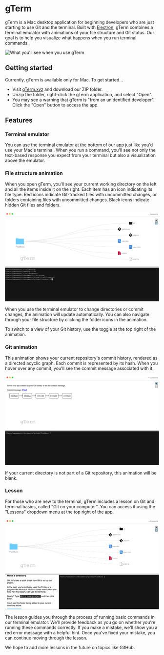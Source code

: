 # gTerm
gTerm is a Mac desktop application for beginning developers who are just starting to use Git and the terminal. Built with [Electron](http://electron.atom.io/), gTerm combines a terminal emulator with animations of your file structure and Git status. Our goal is to help you visualize what happens when you run terminal commands.

![What you'll see when you use gTerm](http://gterm.xyz/gTermDemo.gif)

## Getting started
Currently, gTerm is available only for Mac. To get started...

- Visit [gTerm.xyz](http://gterm.xyz/) and download our ZIP folder.
- Unzip the folder, right-click the gTerm application, and select "Open".
- You may see a warning that gTerm is "from an unidentified developer". Click the "Open" button to access the app.

## Features

### Terminal emulator
You can use the terminal emulator at the bottom of our app just like you'd use your Mac's terminal. When you run a command, you'll see not only the text-based response you expect from your terminal but also a visualization above the emulator.


### File structure animation
When you open gTerm, you'll see your current working directory on the left and all the items inside it on the right. Each item has an icon indicating its file type. Red icons indicate Git-tracked files with uncommitted changes, or folders containing files with uncommitted changes. Black icons indicate hidden Git files and folders.

![gTerm's file structure animation](assets/readme/file-structure-animation.png)

When you use the terminal emulator to change directories or commit changes, the animation will update automatically. You can also navigate through your file structure by clicking the folder icons in the animation.

To switch to a view of your Git history, use the toggle at the top right of the animation.

### Git animation
This animation shows your current repository's commit history, rendered as a directed acyclic graph. Each commit is represented by its hash. When you hover over any commit, you'll see the commit message associated with it.

![gTerm's Git animation](assets/readme/git-animation.png)

If your current directory is not part of a Git repository, this animation will be blank.

### Lesson
For those who are new to the terminal, gTerm includes a lesson on Git and terminal basics, called "Git on your computer". You can access it using the "Lessons" dropdown menu at the top right of the app.

![gTerm's introductory lesson](assets/readme/lesson.png)

The lesson guides you through the process of running basic commands in our terminal emulator. We'll provide feedback as you go on whether you're running these commands correctly. If you make a mistake, we'll show you a red error message with a helpful hint. Once you've fixed your mistake, you can continue moving through the lesson.

We hope to add more lessons in the future on topics like GitHub.

